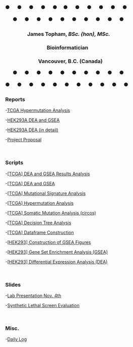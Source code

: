 :black_circle:&nbsp;&nbsp;&nbsp;&nbsp;&nbsp;&nbsp;:black_circle:&nbsp;&nbsp;&nbsp;&nbsp;&nbsp;&nbsp;:black_circle:&nbsp;&nbsp;&nbsp;&nbsp;&nbsp;&nbsp;:black_circle:&nbsp;&nbsp;&nbsp;&nbsp;&nbsp;&nbsp;:black_circle:&nbsp;&nbsp;&nbsp;&nbsp;&nbsp;:black_circle:&nbsp;&nbsp;&nbsp;&nbsp;&nbsp;&nbsp;:black_circle:&nbsp;&nbsp;&nbsp;&nbsp;&nbsp;&nbsp;:black_circle:&nbsp;&nbsp;&nbsp;&nbsp;&nbsp;&nbsp;:black_circle:&nbsp;&nbsp;&nbsp;&nbsp;&nbsp;&nbsp;:black_circle:&nbsp;&nbsp;&nbsp;&nbsp;&nbsp;&nbsp;:black_circle:

&nbsp;&nbsp;&nbsp;&nbsp;&nbsp;&nbsp;:black_circle:&nbsp;&nbsp;&nbsp;&nbsp;&nbsp;&nbsp;:black_circle:&nbsp;&nbsp;&nbsp;&nbsp;&nbsp;&nbsp;:black_circle:&nbsp;&nbsp;&nbsp;&nbsp;&nbsp;&nbsp;:black_circle:&nbsp;&nbsp;&nbsp;&nbsp;&nbsp;&nbsp;:black_circle:&nbsp;&nbsp;&nbsp;&nbsp;&nbsp;&nbsp;:black_circle:&nbsp;&nbsp;&nbsp;&nbsp;&nbsp;&nbsp;:black_circle:&nbsp;&nbsp;&nbsp;&nbsp;&nbsp;&nbsp;:black_circle:&nbsp;&nbsp;&nbsp;&nbsp;&nbsp;&nbsp;:black_circle:&nbsp;&nbsp;&nbsp;&nbsp;&nbsp;&nbsp;:black_circle:

### &nbsp;&nbsp;&nbsp;&nbsp;&nbsp;&nbsp;&nbsp;&nbsp;&nbsp;&nbsp;&nbsp;&nbsp;&nbsp;&nbsp;&nbsp;&nbsp;&nbsp;&nbsp;James Topham, *BSc. (hon), MSc.*
### &nbsp;&nbsp;&nbsp;&nbsp;&nbsp;&nbsp;&nbsp;&nbsp;&nbsp;&nbsp;&nbsp;&nbsp;&nbsp;&nbsp;&nbsp;&nbsp;&nbsp;&nbsp;&nbsp;&nbsp;&nbsp;&nbsp;&nbsp;&nbsp;&nbsp;&nbsp;&nbsp;&nbsp;&nbsp;&nbsp;&nbsp;&nbsp;&nbsp;&nbsp;Bioinformatician
### &nbsp;&nbsp;&nbsp;&nbsp;&nbsp;&nbsp;&nbsp;&nbsp;&nbsp;&nbsp;&nbsp;&nbsp;&nbsp;&nbsp;&nbsp;&nbsp;&nbsp;&nbsp;&nbsp;&nbsp;&nbsp;&nbsp;&nbsp;&nbsp;&nbsp;&nbsp;&nbsp;Vancouver, B.C. (Canada)

&nbsp;&nbsp;&nbsp;&nbsp;&nbsp;&nbsp;:black_circle:&nbsp;&nbsp;&nbsp;&nbsp;&nbsp;&nbsp;:black_circle:&nbsp;&nbsp;&nbsp;&nbsp;&nbsp;&nbsp;:black_circle:&nbsp;&nbsp;&nbsp;&nbsp;&nbsp;&nbsp;:black_circle:&nbsp;&nbsp;&nbsp;&nbsp;&nbsp;&nbsp;:black_circle:&nbsp;&nbsp;&nbsp;&nbsp;&nbsp;&nbsp;:black_circle:&nbsp;&nbsp;&nbsp;&nbsp;&nbsp;&nbsp;:black_circle:&nbsp;&nbsp;&nbsp;&nbsp;&nbsp;&nbsp;:black_circle:&nbsp;&nbsp;&nbsp;&nbsp;&nbsp;&nbsp;:black_circle:&nbsp;&nbsp;&nbsp;&nbsp;&nbsp;&nbsp;:black_circle:

:black_circle:&nbsp;&nbsp;&nbsp;&nbsp;&nbsp;&nbsp;:black_circle:&nbsp;&nbsp;&nbsp;&nbsp;&nbsp;&nbsp;:black_circle:&nbsp;&nbsp;&nbsp;&nbsp;&nbsp;&nbsp;:black_circle:&nbsp;&nbsp;&nbsp;&nbsp;&nbsp;&nbsp;:black_circle:&nbsp;&nbsp;&nbsp;&nbsp;&nbsp;&nbsp;:black_circle:&nbsp;&nbsp;&nbsp;&nbsp;&nbsp;&nbsp;:black_circle:&nbsp;&nbsp;&nbsp;&nbsp;&nbsp;&nbsp;:black_circle:&nbsp;&nbsp;&nbsp;&nbsp;&nbsp;&nbsp;:black_circle:&nbsp;&nbsp;&nbsp;&nbsp;&nbsp;&nbsp;:black_circle:&nbsp;&nbsp;&nbsp;&nbsp;&nbsp;&nbsp;:black_circle:
<br>



### **Reports**

-[TCGA Hypermutation Analysis](https://github.com/jtopham/Marra_Thesis/blob/master/reports/TCGA_hypermutation/KMT2D_hypermutation_andSig.md)

-[HEK293A DEA and GSEA](https://github.com/jtopham/Marra_Thesis/blob/master/reports/HEK_DEA_GSEA/KMT2D_DEA_and_GSEA_report.md)

-[HEK293A DEA (in detail)](https://github.com/jtopham/Marra_Thesis/blob/master/reports/MLL2_KO_DEA/MLL2_KO_DEA.md)

-[Project Proposal]()

<br>

### **Scripts**

-[[TCGA] DEA and GSEA Results Analysis](https://github.com/jtopham/Marra_Thesis/blob/master/scripts/TCGA_DEA_GSEA_analysis.R)

-[[TCGA] DEA and GSEA](https://github.com/jtopham/Marra_Thesis/blob/master/scripts/KMT2D_TCGA_DEA.R)

-[[TCGA] Mutational Signature Analysis](https://github.com/jtopham/Marra_Thesis/blob/master/scripts/KMT2D_mutation_signatures.R)

-[[TCGA] Hypermutation Analysis](https://github.com/jtopham/Marra_Thesis/blob/master/scripts/KMT2D_TCGA_hypermutation.R)

-[[TCGA] Somatic Mutation Analysis (circos)](https://github.com/jtopham/Marra_Thesis/blob/master/scripts/TCGA_SM_analysis.R)

-[[TCGA] Decision Tree Analysis](https://github.com/jtopham/Marra_Thesis/blob/master/scripts/machine_learning_KMT2D.R)

-[[TCGA] Dataframe Construction](https://github.com/jtopham/Marra_Thesis/blob/master/scripts/TCGA_SM_construct_df.R)

-[[HEK293] Construction of GSEA Figures](https://github.com/jtopham/Marra_Thesis/blob/master/scripts/GSEA_results_rscript_final.R)

-[[HEK293] Gene Set Enrichment Analysis (GSEA)](https://github.com/jtopham/Marra_Thesis/blob/master/scripts/GSEA_rscript_final.R)

-[[HEK293] Differential Expression Analysis (DEA)](https://github.com/jtopham/Marra_Thesis/blob/master/scripts/HEK_RNAseq_DE.R)

<br>

### **Slides**

-[Lab Presentation Nov. 4th](https://github.com/jtopham/Marra_Thesis/blob/master/reports/Lab_pres_nov4.pdf)

-[Synthetic Lethal Screen Evaluation](https://github.com/jtopham/Marra_Thesis/blob/master/reports/syn_lethal_accuracy_pres.pdf)


<br>

### **Misc.**

-[Daily Log](https://github.com/jtopham/Marra_Thesis/blob/master/log/daily_log.RMD)


<br>


